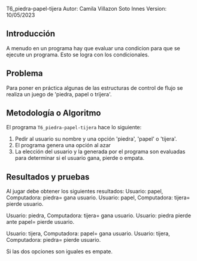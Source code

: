 T6_piedra-papel-tijera
Autor: Camila Villazon Soto Innes
Version: 10/05/2023

## Introducción

A menudo en un programa hay que evaluar una condicion para que se ejecute un programa. Esto se logra con los condicionales.


## Problema

Para poner en práctica algunas de las estructuras de control de flujo se realiza un juego de 'piedra, papel o trijera'.

## Metodología o Algoritmo

El programa `T6_piedra-papel-tijera` hace lo siguiente:

1. Pedir al usuario su nombre y una opción 'piedra', 'papel' o 'tijera'.
2. El programa genera una opción al azar
3. La elección del usuario y la generada por el programa son evaluadas para determinar si el usuario gana, pierde o empata.

## Resultados y pruebas

Al jugar debe obtener los siguientes resultados:
  Usuario: papel, Computadora: piedra= gana usuario.
  Usuario: papel, Computadora: tijera= pierde usuario.

  Usuario: piedra, Computadora: tijera= gana usuario.
  Usuario: piedra pierde ante papel= pierde usuario.

  Usuario: tijera, Computadora: papel= gana usuario.
  Usuario: tijera, Computadora: piedra= pierde usuario.

  Si las dos opciones son iguales es empate.
